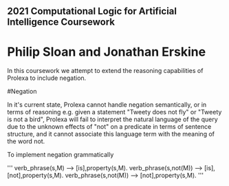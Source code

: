 ## 2021 Computational Logic for Artificial Intelligence Coursework
# Philip Sloan and Jonathan Erskine

In this coursework we attempt to extend the reasoning capabilities of Prolexa to include negation.

#Negation

In it's current state, Prolexa cannot handle negation semantically, or in terms of reasoning e.g. given a statement "Tweety does not fly" or "Tweety is not a bird", Prolexa will fail to interpret the natural language of the query due to the unknown effects of "not" on a predicate in terms of sentence structure, and it cannot associate this language term with the meaning of the word not.

To implement negation grammatically 

'''
verb_phrase(s,M) --> [is],property(s,M).
verb_phrase(s,not(M)) --> [is],[not],property(s,M).
verb_phrase(s,not(M)) --> [not],property(s,M).
'''

